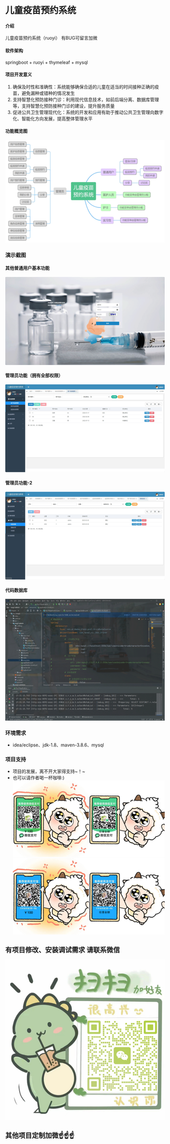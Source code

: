 # 儿童疫苗预约系统

#### 介绍
儿童疫苗预约系统（ruoyi）
有BUG可留言加微

#### 软件架构
springboot + ruoyi + thymeleaf + mysql


#### 项目开发意义

1.  确保及时性和准确性：系统能够确保合适的儿童在适当的时间接种正确的疫苗，避免漏种或错种的情况发生
2.  支持智慧化预防接种门诊：利用现代信息技术，如前后端分离、数据库管理等，支持智慧化预防接种门诊的建设，提升服务质量
3.  促进公共卫生管理现代化：系统的开发和应用有助于推动公共卫生管理向数字化、智能化方向发展，提高整体管理水平

#### 功能概览图
![输入图片说明](photo/%E5%8A%9F%E8%83%BD%E5%9B%BE.png)

### 演示截图
#### 其他普通用户基本功能
![输入图片说明](photo/%E5%85%B6%E4%BB%96%E7%94%A8%E6%88%B7%E5%9F%BA%E6%9C%AC%E5%8A%9F%E8%83%BD.gif)

#### 管理员功能（拥有全部权限）
![输入图片说明](photo/%E7%AE%A1%E7%90%86%E5%91%98%E5%8A%9F%E8%83%BD-1.gif)

#### 管理员功能-2
![输入图片说明](photo/%E7%AE%A1%E7%90%86%E5%91%98%E5%8A%9F%E8%83%BD-2.gif)

#### 代码数据库
![输入图片说明](photo/%E4%BB%A3%E7%A0%81%E6%95%B0%E6%8D%AE%E5%BA%93.gif)

### 环境需求
- idea/eclipse、jdk-1.8、maven-3.8.6、mysql

### 项目支持
- 项目的发展，离不开大家得支持~！~
- 也可以请作者喝一杯咖啡:)
![输入图片说明](photo/0-%E5%BE%AE%E4%BF%A1_2.png)
![输入图片说明](photo/0-%E6%94%AF%E4%BB%98%E5%AE%9D_2.png)

## 有项目修改、安装调试需求 请联系微信
![输入图片说明](photo/0-WeChat.png)

## 其他项目定制加微☝☝☝



